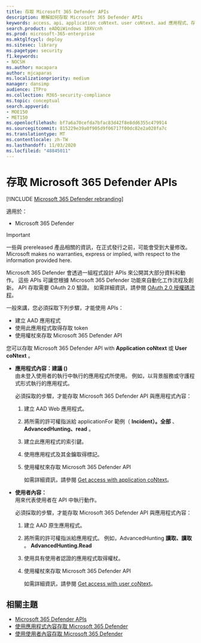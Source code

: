 ```yaml
---
title: 存取 Microsoft 365 Defender APIs
description: 瞭解如何存取 Microsoft 365 Defender APIs
keywords: access、api、application coNtext、user coNtext、aad 應用程式、存取權杖
search.product: eADQiWindows 10XVcnh
ms.prod: microsoft-365-enterprise
ms.mktglfcycl: deploy
ms.sitesec: library
ms.pagetype: security
f1.keywords:
- NOCSH
ms.author: macapara
author: mjcaparas
ms.localizationpriority: medium
manager: dansimp
audience: ITPro
ms.collection: M365-security-compliance
ms.topic: conceptual
search.appverid:
- MOE150
- MET150
ms.openlocfilehash: bf7a6a70cefda7bfac83d42f8e8dd6355c479914
ms.sourcegitcommit: 815229e39a0f905d9f06717f00dc82e2a028fa7c
ms.translationtype: MT
ms.contentlocale: zh-TW
ms.lasthandoff: 11/03/2020
ms.locfileid: "48845011"
---
```

# <a name="access-the-microsoft-365-defender-apis"></a>存取 Microsoft 365 Defender APIs

[!INCLUDE [Microsoft 365 Defender rebranding](../includes/microsoft-defender.md)]


適用於：
- Microsoft 365 Defender

>[!IMPORTANT] 
>一些與 prereleased 產品相關的資訊，在正式發行之前，可能會受到大量修改。 Microsoft makes no warranties, express or implied, with respect to the information provided here.


 Microsoft 365 Defender 會透過一組程式設計 APIs 來公開其大部分資料和動作。 這些 APIs 可讓您根據 Microsoft 365 Defender 功能來自動化工作流程及創新。 API 存取需要 OAuth 2.0 驗證。 如需詳細資訊，請參閱 [OAuth 2.0 授權碼流程](https://docs.microsoft.com/azure/active-directory/develop/active-directory-v2-protocols-oauth-code)。


一般來講，您必須採取下列步驟，才能使用 APIs：
- 建立 AAD 應用程式
- 使用此應用程式取得存取 token
- 使用權杖來存取 Microsoft 365 Defender API


您可以存取 Microsoft 365 Defender API with **Application coNtext** 或 **User coNtext** 。

- **應用程式內容：建議 ()** <br>
    由未登入使用者的執行中執行的應用程式所使用。 例如，以背景服務或守護程式形式執行的應用程式。

    必須採取的步驟，才能存取 Microsoft 365 Defender API 與應用程式內容：

  1. 建立 AAD Web 應用程式。
  2. 將所需的許可權指派給 applicationFor 範例（ **Incident）。全部** 、 **AdvancedHunting、read** 。 
  3. 建立此應用程式的索引鍵。
  4. 使用應用程式及其金鑰取得標記。
  5. 使用權杖來存取 Microsoft 365 Defender API

     如需詳細資訊，請參閱 [Get access with application coNtext](api-create-app-web.md)。


- **使用者內容：** <br>
    用來代表使用者在 API 中執行動作。

    必須採取的步驟，才能存取 Microsoft 365 Defender API 與應用程式內容：
  1. 建立 AAD 原生應用程式。
  2. 將所需的許可權指派給應用程式。 例如，AdvancedHunting **讀取、讀取** 。 **AdvancedHunting.Read**
  3. 使用具有使用者認證的應用程式取得權杖。
  4. 使用權杖來存取 Microsoft 365 Defender API

     如需詳細資訊，請參閱 [Get access with user coNtext](api-create-app-user-context.md)。


## <a name="related-topics"></a>相關主題
- [Microsoft 365 Defender APIs](api-supported.md)
- [使用應用程式內容存取 Microsoft 365 Defender](api-create-app-web.md)
- [使用使用者內容存取 Microsoft 365 Defender](api-create-app-user-context.md)
